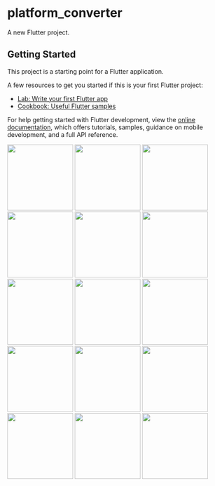 # platform_converter

A new Flutter project.

## Getting Started

This project is a starting point for a Flutter application.

A few resources to get you started if this is your first Flutter project:

- [Lab: Write your first Flutter app](https://docs.flutter.dev/get-started/codelab)
- [Cookbook: Useful Flutter samples](https://docs.flutter.dev/cookbook)

For help getting started with Flutter development, view the
[online documentation](https://docs.flutter.dev/), which offers tutorials,
samples, guidance on mobile development, and a full API reference.
<p>
  <img src="https://github.com/kansarakeval/platform_converter/assets/119046853/3f599d36-d8b9-4fc7-b564-42c19f8a24b0" hight="500" width="150">
  <img src="https://github.com/kansarakeval/platform_converter/assets/119046853/fb7fb541-14ad-4764-b68e-dc0f5970d48a" hight="500" width="150">
  <img src="https://github.com/kansarakeval/platform_converter/assets/119046853/41c4b664-7789-4e4d-a75d-888577e27507" hight="500" width="150">
  <img src="https://github.com/kansarakeval/platform_converter/assets/119046853/63351de6-72f7-40da-8a26-395b204e5dfb" hight="500" width="150">
  <img src="https://github.com/kansarakeval/platform_converter/assets/119046853/d307f52d-718f-44d4-9c4f-8e6790a53f74" hight="500" width="150">
  <img src="https://github.com/kansarakeval/platform_converter/assets/119046853/a2637d7d-52e9-41e6-869f-362679f34f4e" hight="500" width="150">
  <img src="https://github.com/kansarakeval/platform_converter/assets/119046853/580242aa-cb81-4ceb-b15f-cab38cb1f02a" hight="500" width="150">
  <img src="https://github.com/kansarakeval/platform_converter/assets/119046853/0f699126-a5c8-4ede-9d3d-3d3ee53902e2" hight="500" width="150">
  <img src="https://github.com/kansarakeval/platform_converter/assets/119046853/f01055f2-7895-496f-9111-9ed90a18fbff" hight="500" width="150">
  <img src="https://github.com/kansarakeval/platform_converter/assets/119046853/46b67ecd-c277-4fc1-83ba-48c239d17f7f" hight="500" width="150">
  <img src="https://github.com/kansarakeval/platform_converter/assets/119046853/a9b37083-18c3-46a4-a5e9-94b32b61fe56" hight="500" width="150">
  <img src="https://github.com/kansarakeval/platform_converter/assets/119046853/1223f551-e349-4ad8-aaaf-505a2a0daefa" hight="500" width="150">
  <img src="https://github.com/kansarakeval/platform_converter/assets/119046853/51e1b86b-69a5-4636-bebe-2b4227c81387" hight="500" width="150">
  <img src="https://github.com/kansarakeval/platform_converter/assets/119046853/6a6182ff-2b34-43fe-a69a-d4d688b04955" hight="500" width="150">
  <img src="https://github.com/kansarakeval/platform_converter/assets/119046853/121be8cc-d2a2-44e2-8940-c5789a1238d1" hight="500" width="150">
  
</p>
